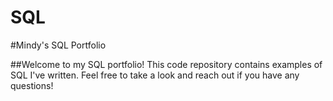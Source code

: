 # SQL
#Mindy's SQL Portfolio

##Welcome to my SQL portfolio! This code repository contains examples of SQL I've written. Feel free to take a look and reach out if you have any questions!
